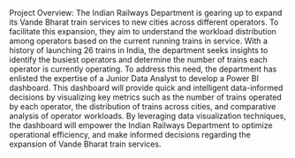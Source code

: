 Project Overview:
The Indian Railways Department is gearing up to expand its Vande Bharat train services to new cities across different operators. To facilitate this expansion, 
they aim to understand the workload distribution among operators based on the current running trains in service. With a history of launching 26 trains in India, 
the department seeks insights to identify the busiest operators and determine the number of trains each operator is currently operating. 
To address this need, the department has enlisted the expertise of a Junior Data Analyst to develop a Power BI dashboard. This dashboard will provide quick and intelligent 
data-informed decisions by visualizing key metrics such as the number of trains operated by each operator, the distribution of trains across cities, and comparative analysis 
of operator workloads. By leveraging data visualization techniques, the dashboard will empower the Indian Railways Department to optimize operational efficiency, 
and make informed decisions regarding the expansion of Vande Bharat train services.
